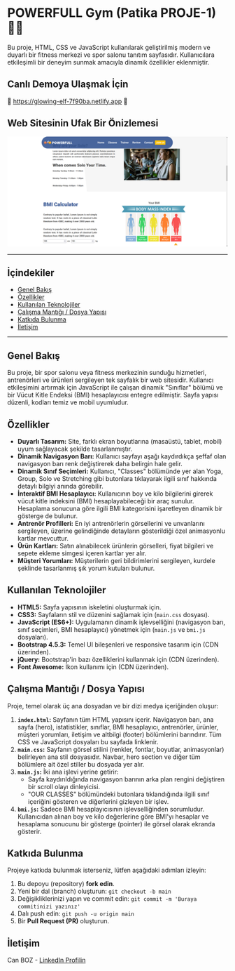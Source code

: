 # POWERFULL Gym (Patika PROJE-1) 🏋️‍♀️

Bu proje, HTML, CSS ve JavaScript kullanılarak geliştirilmiş modern ve duyarlı bir fitness merkezi ve spor salonu tanıtım sayfasıdır. Kullanıcılara etkileşimli bir deneyim sunmak amacıyla dinamik özellikler eklenmiştir.

## Canlı Demoya Ulaşmak İçin

📌 https://glowing-elf-7f90ba.netlify.app 📌

## Web Sitesinin Ufak Bir Önizlemesi

![Web sitesinin önizlemesi](Resimler/web-sitesi-preview.png)

---

## İçindekiler

- [Genel Bakış](#genel-bakış)
- [Özellikler](#özellikler)
- [Kullanılan Teknolojiler](#kullanılan-teknolojiler)
- [Çalışma Mantığı / Dosya Yapısı](#çalışma-mantığı--dosya-yapısı)
- [Katkıda Bulunma](#katkıda-bulunma)
- [İletişim](#i̇letişim)

---

## Genel Bakış

Bu proje, bir spor salonu veya fitness merkezinin sunduğu hizmetleri, antrenörleri ve ürünleri sergileyen tek sayfalık bir web sitesidir. Kullanıcı etkileşimini artırmak için JavaScript ile çalışan dinamik "Sınıflar" bölümü ve bir Vücut Kitle Endeksi (BMI) hesaplayıcısı entegre edilmiştir. Sayfa yapısı düzenli, kodları temiz ve mobil uyumludur.

## Özellikler

- **Duyarlı Tasarım:** Site, farklı ekran boyutlarına (masaüstü, tablet, mobil) uyum sağlayacak şekilde tasarlanmıştır.
- **Dinamik Navigasyon Barı:** Kullanıcı sayfayı aşağı kaydırdıkça şeffaf olan navigasyon barı renk değiştirerek daha belirgin hale gelir.
- **Dinamik Sınıf Seçimleri:** Kullanıcı, "Classes" bölümünde yer alan Yoga, Group, Solo ve Stretching gibi butonlara tıklayarak ilgili sınıf hakkında detaylı bilgiyi anında görebilir.
- **İnteraktif BMI Hesaplayıcı:** Kullanıcının boy ve kilo bilgilerini girerek vücut kitle indeksini (BMI) hesaplayabileceği bir araç sunulur. Hesaplama sonucuna göre ilgili BMI kategorisini işaretleyen dinamik bir gösterge de bulunur.
- **Antrenör Profilleri:** En iyi antrenörlerin görsellerini ve unvanlarını sergileyen, üzerine gelindiğinde detayların gösterildiği özel animasyonlu kartlar mevcuttur.
- **Ürün Kartları:** Satın alınabilecek ürünlerin görselleri, fiyat bilgileri ve sepete ekleme simgesi içeren kartlar yer alır.
- **Müşteri Yorumları:** Müşterilerin geri bildirimlerini sergileyen, kurdele şeklinde tasarlanmış şık yorum kutuları bulunur.

## Kullanılan Teknolojiler

- **HTML5:** Sayfa yapısının iskeletini oluşturmak için.
- **CSS3:** Sayfaların stil ve düzenini sağlamak için (`main.css` dosyası).
- **JavaScript (ES6+):** Uygulamanın dinamik işlevselliğini (navigasyon barı, sınıf seçimleri, BMI hesaplayıcı) yönetmek için (`main.js` ve `bmi.js` dosyaları).
- **Bootstrap 4.5.3:** Temel UI bileşenleri ve responsive tasarım için (CDN üzerinden).
- **jQuery:** Bootstrap'in bazı özelliklerini kullanmak için (CDN üzerinden).
- **Font Awesome:** İkon kullanımı için (CDN üzerinden).

## Çalışma Mantığı / Dosya Yapısı

Proje, temel olarak üç ana dosyadan ve bir dizi medya içeriğinden oluşur:

1.  **`index.html`:** Sayfanın tüm HTML yapısını içerir. Navigasyon barı, ana sayfa (hero), istatistikler, sınıflar, BMI hesaplayıcı, antrenörler, ürünler, müşteri yorumları, iletişim ve altbilgi (footer) bölümlerini barındırır. Tüm CSS ve JavaScript dosyaları bu sayfada linklenir.
2.  **`main.css`:** Sayfanın görsel stilini (renkler, fontlar, boyutlar, animasyonlar) belirleyen ana stil dosyasıdır. Navbar, hero section ve diğer tüm bölümlere ait özel stiller bu dosyada yer alır.
3.  **`main.js`:** İki ana işlevi yerine getirir:
    - Sayfa kaydırıldığında navigasyon barının arka plan rengini değiştiren bir scroll olayı dinleyicisi.
    - "OUR CLASSES" bölümündeki butonlara tıklandığında ilgili sınıf içeriğini gösteren ve diğerlerini gizleyen bir işlev.
4.  **`bmi.js`:** Sadece BMI hesaplayıcısının işlevselliğinden sorumludur. Kullanıcıdan alınan boy ve kilo değerlerine göre BMI'yı hesaplar ve hesaplama sonucunu bir gösterge (pointer) ile görsel olarak ekranda gösterir.

## Katkıda Bulunma

Projeye katkıda bulunmak isterseniz, lütfen aşağıdaki adımları izleyin:

1.  Bu depoyu (repository) **fork edin**.
2.  Yeni bir dal (branch) oluşturun: `git checkout -b main`
3.  Değişikliklerinizi yapın ve commit edin: `git commit -m 'Buraya commitinizi yazınız'`
4.  Dalı push edin: `git push -u origin main`
5.  Bir **Pull Request (PR)** oluşturun.

## İletişim

Can BOZ - [LinkedIn Profilin](https://www.linkedin.com/in/emrecanboz)

